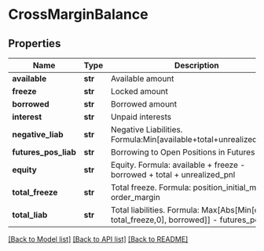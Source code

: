 # CrossMarginBalance

## Properties
Name | Type | Description | Notes
------------ | ------------- | ------------- | -------------
**available** | **str** | Available amount | [optional] 
**freeze** | **str** | Locked amount | [optional] 
**borrowed** | **str** | Borrowed amount | [optional] 
**interest** | **str** | Unpaid interests | [optional] 
**negative_liab** | **str** | Negative Liabilities. Formula:Min[available+total+unrealized_pnl,0] | [optional] 
**futures_pos_liab** | **str** | Borrowing to Open Positions in Futures | [optional] 
**equity** | **str** | Equity. Formula: available + freeze - borrowed + total + unrealized_pnl | [optional] 
**total_freeze** | **str** | Total freeze. Formula: position_initial_margin + order_margin | [optional] 
**total_liab** | **str** | Total liabilities. Formula: Max[Abs[Min[quity - total_freeze,0], borrowed]] - futures_pos_liab | [optional] 

[[Back to Model list]](../README.md#documentation-for-models) [[Back to API list]](../README.md#documentation-for-api-endpoints) [[Back to README]](../README.md)


